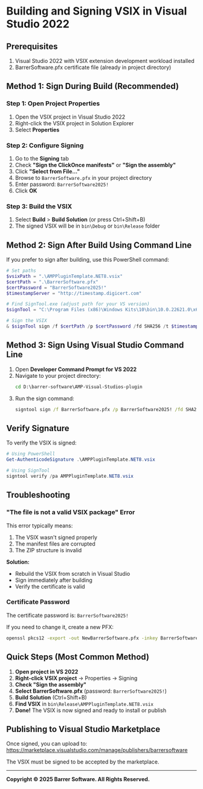 # Building and Signing VSIX in Visual Studio 2022

## Prerequisites
1. Visual Studio 2022 with VSIX extension development workload installed
2. BarrerSoftware.pfx certificate file (already in project directory)

## Method 1: Sign During Build (Recommended)

### Step 1: Open Project Properties
1. Open the VSIX project in Visual Studio 2022
2. Right-click the VSIX project in Solution Explorer
3. Select **Properties**

### Step 2: Configure Signing
1. Go to the **Signing** tab
2. Check **"Sign the ClickOnce manifests"** or **"Sign the assembly"**
3. Click **"Select from File..."**
4. Browse to `BarrerSoftware.pfx` in your project directory
5. Enter password: `BarrerSoftware2025!`
6. Click **OK**

### Step 3: Build the VSIX
1. Select **Build** > **Build Solution** (or press Ctrl+Shift+B)
2. The signed VSIX will be in `bin\Debug` or `bin\Release` folder

## Method 2: Sign After Build Using Command Line

If you prefer to sign after building, use this PowerShell command:

```powershell
# Set paths
$vsixPath = ".\AMPPluginTemplate.NET8.vsix"
$certPath = ".\BarrerSoftware.pfx"
$certPassword = "BarrerSoftware2025!"
$timestampServer = "http://timestamp.digicert.com"

# Find SignTool.exe (adjust path for your VS version)
$signTool = "C:\Program Files (x86)\Windows Kits\10\bin\10.0.22621.0\x64\SignTool.exe"

# Sign the VSIX
& $signTool sign /f $certPath /p $certPassword /fd SHA256 /t $timestampServer $vsixPath
```

## Method 3: Sign Using Visual Studio Command Line

1. Open **Developer Command Prompt for VS 2022**
2. Navigate to your project directory:
   ```cmd
   cd D:\barrer-software\AMP-Visual-Studios-plugin
   ```
3. Run the sign command:
   ```cmd
   signtool sign /f BarrerSoftware.pfx /p BarrerSoftware2025! /fd SHA256 /t http://timestamp.digicert.com AMPPluginTemplate.NET8.vsix
   ```

## Verify Signature

To verify the VSIX is signed:

```powershell
# Using PowerShell
Get-AuthenticodeSignature .\AMPPluginTemplate.NET8.vsix

# Using SignTool
signtool verify /pa AMPPluginTemplate.NET8.vsix
```

## Troubleshooting

### "The file is not a valid VSIX package" Error

This error typically means:
1. The VSIX wasn't signed properly
2. The manifest files are corrupted
3. The ZIP structure is invalid

**Solution:**
- Rebuild the VSIX from scratch in Visual Studio
- Sign immediately after building
- Verify the certificate is valid

### Certificate Password

The certificate password is: `BarrerSoftware2025!`

If you need to change it, create a new PFX:
```bash
openssl pkcs12 -export -out NewBarrerSoftware.pfx -inkey BarrerSoftware.key -in BarrerSoftware.crt -password pass:YourNewPassword
```

## Quick Steps (Most Common Method)

1. **Open project in VS 2022**
2. **Right-click VSIX project** → Properties → Signing
3. **Check "Sign the assembly"**
4. **Select BarrerSoftware.pfx** (password: `BarrerSoftware2025!`)
5. **Build Solution** (Ctrl+Shift+B)
6. **Find VSIX** in `bin\Release\AMPPluginTemplate.NET8.vsix`
7. **Done!** The VSIX is now signed and ready to install or publish

## Publishing to Visual Studio Marketplace

Once signed, you can upload to:
https://marketplace.visualstudio.com/manage/publishers/barrersoftware

The VSIX must be signed to be accepted by the marketplace.

---

**Copyright © 2025 Barrer Software. All Rights Reserved.**
